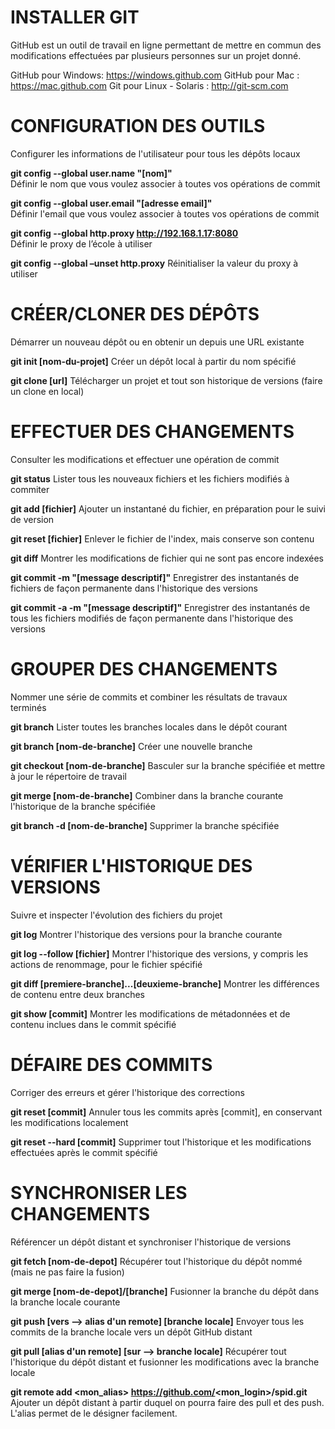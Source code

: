 INSTALLER GIT
=============
GitHub est un outil de travail en ligne permettant de mettre en commun des modifications effectuées par plusieurs personnes sur un projet donné.

GitHub pour Windows: https://windows.github.com
GitHub pour Mac : https://mac.github.com
Git pour Linux - Solaris : http://git-scm.com

CONFIGURATION DES OUTILS
========================
Configurer les informations de l'utilisateur pour tous les dépôts locaux

**git config --global user.name "[nom]"**  
Définir le nom que vous voulez associer à toutes vos opérations de commit

**git config --global user.email "[adresse email]"**  
Définir l'email que vous voulez associer à toutes vos opérations de commit

**git config --global http.proxy http://192.168.1.17:8080**  
Définir le proxy de l’école à utiliser

**git config --global –unset http.proxy**
Réinitialiser la valeur du proxy à utiliser

CRÉER/CLONER DES DÉPÔTS
=======================
Démarrer un nouveau dépôt ou en obtenir un depuis une URL existante

**git init [nom-du-projet]**
Créer un dépôt local à partir du nom spécifié

**git clone [url]**
Télécharger un projet et tout son historique de versions (faire un clone en local)

EFFECTUER DES CHANGEMENTS
=========================
Consulter les modifications et effectuer une opération de commit

**git status**
Lister tous les nouveaux fichiers et les fichiers modifiés à commiter

**git add [fichier]**
Ajouter un instantané du fichier, en préparation pour le suivi de version

**git reset [fichier]**
Enlever le fichier de l'index, mais conserve son contenu

**git diff**
Montrer les modifications de fichier qui ne sont pas encore indexées

**git commit -m "[message descriptif]"**
Enregistrer des instantanés de fichiers de façon permanente dans l'historique des versions

**git commit -a -m "[message descriptif]"**
Enregistrer des instantanés de tous les fichiers modifiés de façon permanente dans l'historique des versions

GROUPER DES CHANGEMENTS
=======================
Nommer une série de commits et combiner les résultats de travaux terminés

**git branch**
Lister toutes les branches locales dans le dépôt courant

**git branch [nom-de-branche]**
Créer une nouvelle branche

**git checkout [nom-de-branche]**
Basculer sur la branche spécifiée et mettre à jour le répertoire de travail

**git merge [nom-de-branche]**
Combiner dans la branche courante l'historique de la branche spécifiée

**git branch -d [nom-de-branche]**
Supprimer la branche spécifiée

VÉRIFIER L'HISTORIQUE DES VERSIONS
==================================
Suivre et inspecter l'évolution des fichiers du projet

**git log**
Montrer l'historique des versions pour la branche courante

**git log --follow [fichier]**
Montrer l'historique des versions, y compris les actions de renommage, pour le fichier spécifié

**git diff [premiere-branche]...[deuxieme-branche]**
Montrer les différences de contenu entre deux branches

**git show [commit]**
Montrer les modifications de métadonnées et de contenu inclues dans le commit spécifié

DÉFAIRE DES COMMITS
===================
Corriger des erreurs et gérer l'historique des corrections

**git reset [commit]**
Annuler tous les commits après [commit], en conservant les modifications localement

**git reset --hard [commit]**
Supprimer tout l'historique et les modifications effectuées après le commit spécifié

SYNCHRONISER LES CHANGEMENTS
============================
Référencer un dépôt distant et synchroniser l'historique de versions

**git fetch [nom-de-depot]**
Récupérer tout l'historique du dépôt nommé (mais ne pas faire la fusion)

**git merge [nom-de-depot]/[branche]**
Fusionner la branche du dépôt dans la branche locale courante

**git push [vers --> alias d'un remote] [branche locale]**
Envoyer tous les commits de la branche locale vers un dépôt GitHub distant

**git pull [alias d'un remote] [sur --> branche locale]**
Récupérer tout l'historique du dépôt distant et fusionner les modifications avec la branche locale

**git remote add <mon_alias> https://github.com/<mon_login>/spid.git**
Ajouter un dépôt distant à partir duquel on pourra faire des pull et des push. L'alias permet de le désigner facilement.
